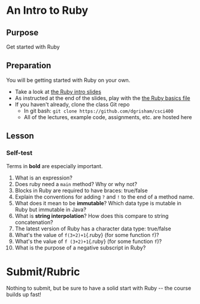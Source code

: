 An Intro to Ruby
================

Purpose
-------

Get started with Ruby

Preparation
-----------

You will be getting started with Ruby on your own.

-   Take a look at [the Ruby intro slides](../../slides/ruby/0-intro/slides.pdf)
-   As instructed at the end of the slides, play with the
    [the Ruby basics file](demo_files/ruby_basics.rb)
-   If you haven't already, clone the class Git repo
    -   In git bash: `git clone https://github.com/dgrisham/csci400`
    -   All of the lectures, example code, assignments, etc. are hosted here

Lesson
------

### Self-test

Terms in **bold** are especially important.

1.  What is an expression?
2.  Does ruby need a `main` method? Why or why not?
3.  Blocks in Ruby are required to have braces: true/false
4.  Explain the conventions for adding `?` and `!` to the end of a method name.
5.  What does it mean to be **immutable**? Which data type is mutable in Ruby
    but immutable in Java?
6.  What is **string interpolation**? How does this compare to string
    concatenation?
7.  The latest version of Ruby has a character data type: true/false
8.  What's the value of `f(3+2)+1`{.ruby} (for some function `f`)?
9.  What's the value of `f (3+2)+1`{.ruby} (for some function `f`)?
10. What is the purpose of a negative subscript in Ruby?

Submit/Rubric
=============

Nothing to submit, but be sure to have a solid start with Ruby -- the course
builds up fast!
